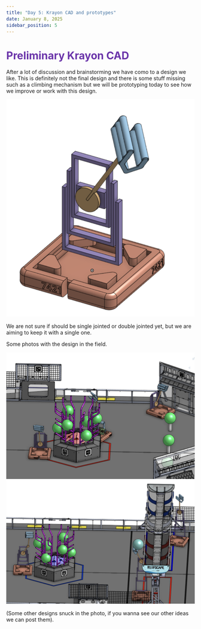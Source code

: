 ```yaml
---
title: "Day 5: Krayon CAD and prototypes"
date: January 8, 2025
sidebar_position: 5
---
```


# <span style="color:#6b35aa">Preliminary Krayon CAD</span>

After a lot of discussion and brainstorming we have como to a design we like. This is definitely not the final design and there is some stuff missing such as a climbing mechanism but we will be prototyping today to see how we improve or work with this design.

<div align="center">

![KrayonCAD](KrayonCAD-1.png)

</div>
We are not sure if should be single jointed or double jointed yet, but we are aiming to keep it with a single one.

Some photos with the design in the field.

<div align="center">

![KrayonCadField](KrayonCADField.png)
![KrayonCadField](KrayonCADField-2.png)

</div>

(Some other designs snuck in the photo, if you wanna see our other ideas we can post them).
